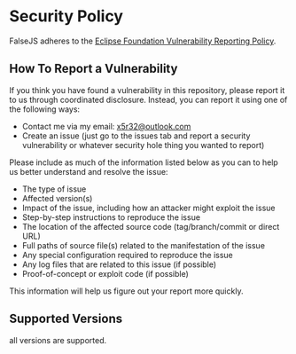 # Security Policy

FalseJS adheres to the [Eclipse Foundation Vulnerability Reporting Policy](https://www.eclipse.org/security/policy/).

## How To Report a Vulnerability

If you think you have found a vulnerability in this repository, please report it to us through coordinated disclosure.
Instead, you can report it using one of the following ways:

* Contact me via my email: x5r32@outlook.com
* Create an issue (just go to the issues tab and report a security vulnerability or whatever security hole thing you wanted to report)

Please include as much of the information listed below as you can to help us better understand and resolve the issue:

* The type of issue 
* Affected version(s)
* Impact of the issue, including how an attacker might exploit the issue
* Step-by-step instructions to reproduce the issue
* The location of the affected source code (tag/branch/commit or direct URL)
* Full paths of source file(s) related to the manifestation of the issue
* Any special configuration required to reproduce the issue
* Any log files that are related to this issue (if possible)
* Proof-of-concept or exploit code (if possible)

This information will help us figure out your report more quickly.

## Supported Versions
all versions are supported.